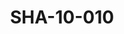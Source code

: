 ---
pid: SHA-10-010
title: SHA-10-010
language: ar
original_label: 
rights: شرحبيل احمد
location_of_original: شرحبيل احمد
photographer_or_studio: 
scanned_from: photograph 6.4 by 9.1
_date: 1959-1960
location: الخرطوم
description: كامل حسين
additional_notes: 
permission_display: 'yes'
on_server: 'no'
on_website: 'no'
permalink: /photopages/ar/SHA-10-010
layout: photo-page
---